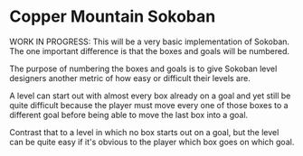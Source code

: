 # Copper Mountain Sokoban

WORK IN PROGRESS: This will be a very basic implementation of Sokoban. The one important difference is that the boxes 
and goals will be numbered.

The purpose of numbering the boxes and goals is to give Sokoban level designers another metric of how easy or difficult 
their levels are.

A level can start out with almost every box already on a goal and yet still be quite difficult because the player must 
move every one of those boxes to a different goal before being able to move the last box into a goal.

Contrast that to a level in which no box starts out on a goal, but the level can be quite easy if it's obvious to the 
player which box goes on which goal.   